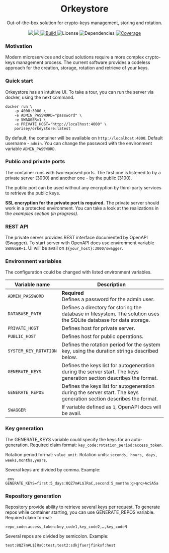 <h1 align="center">Orkeystore</h1>
<p align="center">Out-of-the-box solution for crypto-keys management, storing and rotation.</p>
<p align="center">
    <a href="https://hub.docker.com/repository/docker/porisey/orkeystore">
        <img src="https://img.shields.io/docker/pulls/porisey/orkeystore" target="_blank" />
        <img src="https://img.shields.io/docker/image-size/porisey/orkeystore"/>
    </a>
    <a href="https://app.circleci.com/pipelines/github/Porisey/orkeystore" target="_blank">
        <img src="https://img.shields.io/circleci/build/gh/Porisey/orkeystore/master" alt="Build" />
    </a>
    <a>
    <img src="https://img.shields.io/github/license/Porisey/orkeystore" alt="License" />
    </a>
    <img src="https://img.shields.io/david/Porisey/orkeystore" alt="Dependencies"/>
    <a href="https://coveralls.io/github/Porisey/orkeystore" target="_blank">
        <img src="https://img.shields.io/coveralls/github/Porisey/orkeystore" alt="Coverage" />
    </a>
</p>

### Motivation

Modern microservices and cloud solutions require a more complex crypto-keys management process. The current software provides a codeless approach for the creation, storage, rotation and retrieve of your keys.

### Quick start

Orkeystore has an intuitive UI. To take a tour, you can run the server via docker, using the next command.

```
docker run \
    -p 4000:3000 \
    -e ADMIN_PASSWORD="password" \
    -e SWAGGER=1 \
    -e PRIVATE_HOST="http://localhost:4000" \
    porisey/orkeystore:latest
```

By default, the container will be available on `http://localhost:4000`. Default username - `admin`. You can change the password with the environment variable `ADMIN_PASSWORD`.

### Public and private ports

The container runs with two exposed ports. The first one is listened to by a private server (3000) and another one - by the public (3100).

The public port can be used without any encryption by third-party services to retrieve the public keys.

**SSL encryption for the private port is required.** The private server should work in a protected environment. You can take a look at the realizations in the _examples section (in progress)_.

### REST API

The private server provides REST interface documented by OpenAPI (Swagger). To start server with OpenAPI docs use environment variable `SWAGGER=1`. UI will be avail on `${your_host}:3000/swagger`.

### Environment variables

The configuration could be changed with listed environment variables.

| Variable name         | Description                                                                                                         |
| --------------------- | ------------------------------------------------------------------------------------------------------------------- |
| `ADMIN_PASSWORD`      | **Required**<br/> Defines a password for the admin user.                                                            |
| `DATABASE_PATH`       | Defines a directory for storing the database in filesystem. The solution uses the SQLite database for data storage. |
| `PRIVATE_HOST`        | Defines host for private server.                                                                                    |
| `PUBLIC_HOST`         | Defines host for public operations.                                                                                 |
| `SYSTEM_KEY_ROTATION` | Defines the rotation period for the system key, using the duration strings described below.                         |
| `GENERATE_KEYS`       | Defines the keys list for autogeneration during the server start. The keys generation section describes the format. |
| `GENERATE_REPOS`      | Defines the keys list for autogeneration during the server start. The keys generation section describes the format. |
| `SWAGGER`             | If variable defined as `1`, OpenAPI docs will be avail.                                                             |

### Key generation

The GENERATE_KEYS variable could specify the keys for an auto-generation. Required claim format: `key_code:rotation_period:access_token`.

Rotation period format: `value_unit`. Rotation units: `seconds, hours, days, weeks,months,years`.

Several keys are divided by comma. Example:

` env GENERATE_KEYS=first:5_days:8QZ7m#L$]RaC,second:5_months:g>qrq>AcSA5a`

### Repository generation

Repository provide ability to retrieve several keys per request. To generate repos while container starting, you can use GENERATE_REPOS variable. Required claim format:

`repo_code:access_token:key_code1,key_code2,…,key_codeN`

Several repos are divided by semicolon. Example:

`test:8QZ7m#L$]RaC:test;test2:sdkjfuerjfinksf:hest`
